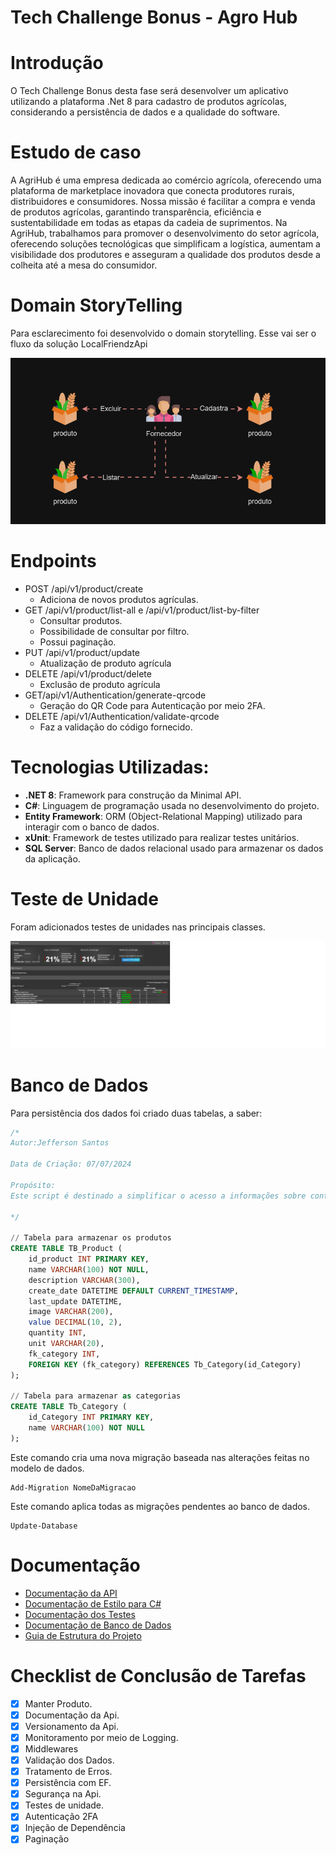 # Tech Challenge Bonus - Agro Hub

# Introdução

O Tech Challenge Bonus desta fase será desenvolver um aplicativo utilizando a plataforma .Net 8 para cadastro de produtos agrícolas, considerando a persistência de dados e a qualidade do software.

# Estudo de caso

A AgriHub é uma empresa dedicada ao comércio agrícola, oferecendo uma plataforma de marketplace inovadora que conecta produtores rurais, distribuidores e consumidores. Nossa missão é facilitar a compra e venda de produtos agrícolas, garantindo transparência, eficiência e sustentabilidade em todas as etapas da cadeia de suprimentos. Na AgriHub, trabalhamos para promover o desenvolvimento do setor agrícola, oferecendo soluções tecnológicas que simplificam a logística, aumentam a visibilidade dos produtores e asseguram a qualidade dos produtos desde a colheita até a mesa do consumidor.

# Domain StoryTelling

Para esclarecimento foi desenvolvido o domain storytelling. Esse vai ser o fluxo da solução LocalFriendzApi

![ Esse vai ser o fluxo da solução LocalFriendzApi](AgroHunSolution/imgs/domainStoryTelling.png)

# Endpoints

- POST /api/v1/product/create
    - Adiciona de novos produtos agrículas.
- GET /api/v1/product/list-all e /api/v1/product/list-by-filter
    - Consultar produtos.
    - Possibilidade de consultar por filtro.
    - Possui paginação.
- PUT /api/v1/product/update
    - Atualização de produto agrícula
- DELETE /api/v1/product/delete
    - Exclusão de produto agrícula
- GET/api/v1/Authentication/generate-qrcode
    - Geração do QR Code para Autenticação por meio 2FA.
- DELETE /api/v1/Authentication/validate-qrcode
    - Faz a validação do código fornecido.

# Tecnologias Utilizadas:

- **.NET 8**: Framework para construção da Minimal API.
- **C#**: Linguagem de programação usada no desenvolvimento do projeto.
- **Entity Framework**: ORM (Object-Relational Mapping) utilizado para interagir com o banco de dados.
- **xUnit**: Framework de testes utilizado para realizar testes unitários.
- **SQL Server**: Banco de dados relacional usado para armazenar os dados da aplicação.

# Teste de Unidade

Foram adicionados testes de unidades nas principais classes.

![Teste de unidade](AgroHunSolution/imgs/coberturaTests.png)

# Banco de Dados

Para persistência dos dados foi criado duas tabelas, a saber:

```sql
/*
Autor:Jefferson Santos

Data de Criação: 07/07/2024

Propósito:
Este script é destinado a simplificar o acesso a informações sobre contatos.

*/

// Tabela para armazenar os produtos
CREATE TABLE TB_Product (
    id_product INT PRIMARY KEY,
    name VARCHAR(100) NOT NULL,
    description VARCHAR(300),
    create_date DATETIME DEFAULT CURRENT_TIMESTAMP,
    last_update DATETIME,
    image VARCHAR(200),
    value DECIMAL(10, 2),
    quantity INT,
    unit VARCHAR(20),
    fk_category INT,
    FOREIGN KEY (fk_category) REFERENCES Tb_Category(id_Category)
);

// Tabela para armazenar as categorias
CREATE TABLE Tb_Category (
    id_Category INT PRIMARY KEY,
    name VARCHAR(100) NOT NULL
);
```

Este comando cria uma nova migração baseada nas alterações feitas no modelo de dados.

```
Add-Migration NomeDaMigracao
```

Este comando aplica todas as migrações pendentes ao banco de dados.

```
Update-Database
```

# Documentação

- [Documentação da API](https://horse-neon-79c.notion.site/Documenta-o-da-API-04183b890d7c47cb89af4445d01d6678?pvs=4)
- [Documentação de Estilo para C#](https://horse-neon-79c.notion.site/Documenta-o-de-Estilo-para-C-de62b229fd01436a96f7a090b4d11e27?pvs=4)
- [Documentação dos Testes](https://horse-neon-79c.notion.site/Documenta-o-dos-Testes-a402a32a16a24b1b925dab83201e7d19?pvs=4)
- [Documentação de Banco de Dados](https://horse-neon-79c.notion.site/Documenta-o-de-Banco-de-Dados-6ba60c4c8533491a9d28da71f6b57c93?pvs=4)
- [Guia de Estrutura do Projeto](https://horse-neon-79c.notion.site/Guia-de-Estrutura-do-Projeto-fbfbc24c616d456bb56306cfda2c0bc9?pvs=4)

# **Checklist de Conclusão de Tarefas**

- [x]  Manter Produto.
- [x]  Documentação da Api.
- [x]  Versionamento da Api.
- [x]  Monitoramento por meio de Logging.
- [x]  Middlewares
- [x]  Validação dos Dados.
- [x]  Tratamento de Erros.
- [x]  Persistência com EF.
- [x]  Segurança na Api.
- [x]  Testes de unidade.
- [x]  Autenticação 2FA
- [x]  Injeção de Dependência
- [x]  Paginação

